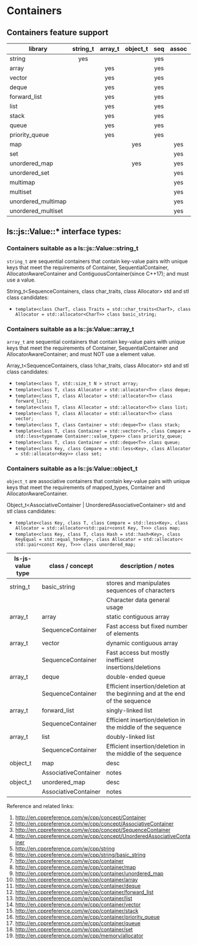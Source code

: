 
# Containers

## Containers feature support

| library      | string_t | array_t | object_t | seq | assoc | char | comp | multi |
| ------------ | :------: | :-----: | :------: | :-: | :---: | :--: | :--: | :---: |
| string       | yes      |         |          | yes |       | yes  | yes  |       |
| array        |          | yes     |          | yes |       |      | yes  |       |
| vector       |          | yes     |          | yes |       |      | yes  |       |
| deque        |          | yes     |          | yes |       |      | yes  |       |
| forward_list |          | yes     |          | yes |       |      | yes  |       |
| list         |          | yes     |          | yes |       |      | yes  |       |
| stack        |          | yes     |          | yes |       |      |      |       |
| queue        |          | yes     |          | yes |       |      |      |       |
| priority_queue|         | yes     |          | yes |       |      |      |       |
| map          |          |         | yes      |     | yes   |      | yes  |       |
| set          |          |         |          |     | yes   |      | yes  |       |
| unordered_map|          |         | yes      |     | yes   |      | yes  |       |
| unordered_set|          |         |          |     | yes   |      |      |       |
| multimap     |          |         |          |     | yes   |      |      | yes   |
| multiset     |          |         |          |     | yes   |      |      | yes   |
| unordered_multimap|     |         |          |     | yes   |      |      | yes   |
| unordered_multiset|     |         |          |     | yes   |      |      | yes   |



## ls::js::Value::* interface types:

### Containers suitable as a ls::js::Value::string_t

`string_t` are sequential containers that contain key-value pairs with unique keys that meet the requirements of  Container, SequentialContainer, AllocatorAwareContainer and ContiguousContainer(since C++17); and must use a <charT> value.

String_t&lt;SequenceContainers, class char_traits, class Allocator&gt; std and stl class candidates:

+ `template<class CharT, class Traits = std::char_traits<CharT>, class Allocator = std::allocator<CharT>> class basic_string;`

### Containers suitable as a ls::js:Value::array_t

`array_t` are sequential containers that contain key-value pairs with unique keys that meet the requirements of Container, SequentialContainer and AllocatorAwareContainer; and must NOT use a <charT> element value.

Array_t&lt;SequenceContainers, class !char_traits, class Allocator&gt; std and stl class candidates:

+ `template<class T, std::size_t N > struct array;`
+ `template<class T, class Allocator = std::allocator<T>> class deque;`
+ `template<class T, class Allocator = std::allocator<T>> class forward_list;`
+ `template<class T, class Allocator = std::allocator<T>> class list;`
+ `template<class T, class Allocator = std::allocator<T>> class vector;`
+ `template<class T, class Container = std::deque<T>> class stack;`
+ `template<class T, class Container = std::vector<T>, class Compare = std::less<typename Container::value_type>> class priority_queue;`
+ `template<class T, class Container = std::deque<T>> class queue;`
+ `template<class Key, class Compare = std::less<Key>, class Allocator = std::allocator<Key>> class set;`

### Containers suitable as a ls::js:Value::object_t

`object_t` are associative containers that contain key-value pairs with unique keys that meet the requirements of mapped_types, Container and AllocatorAwareContainer.

Object_t&lt;AssociativeContainer | UnorderedAssociativeContainer&gt; std and stl class candidates:

+ `template<class Key, class T, class Compare = std::less<Key>, class Allocator = std::allocator<std::pair<const Key, T>>> class map;`
+ `template<class Key, class T, class Hash = std::hash<Key>, class KeyEqual = std::equal_to<Key>, class Allocator = std::allocator< std::pair<const Key, T>>> class unordered_map;`


| ls-js-value type | class / concept    | description / notes            |
| ---------------- | ------------ | --------------- |
| string_t | basic_string | stores and manipulates sequences of characters |
|              |  | Character data general usage |
| array_t | array | static contiguous array |
|              | SequenceContainer | Fast access but fixed number of elements |
| array_t | vector | dynamic contiguous array |
|              | SequenceContainer | Fast access but mostly inefficient insertions/deletions |
| array_t | deque | double-ended queue |
|              | SequenceContainer | Efficient insertion/deletion at the beginning and at the end of the sequence |
| array_t | forward_list | singly-linked list |
|              | SequenceContainer | Efficient insertion/deletion in the middle of the sequence |
| array_t | list | doubly-linked list |
|              | SequenceContainer |  Efficient insertion/deletion in the middle of the sequence |
| object_t | map | desc |
|              | AssociativeContainer  | notes |
| object_t | unordered_map | desc |
|              | AssociativeContainer  | notes |



Reference and related links:

1. http://en.cppreference.com/w/cpp/concept/Container
2. http://en.cppreference.com/w/cpp/concept/AssociativeContainer
3. http://en.cppreference.com/w/cpp/concept/SequenceContainer
4. http://en.cppreference.com/w/cpp/concept/UnorderedAssociativeContainer
5. http://en.cppreference.com/w/cpp/string
6. http://en.cppreference.com/w/cpp/string/basic_string
7. http://en.cppreference.com/w/cpp/container
8. http://en.cppreference.com/w/cpp/container/map
9. http://en.cppreference.com/w/cpp/container/unordered_map
10. http://en.cppreference.com/w/cpp/container/array
11. http://en.cppreference.com/w/cpp/container/deque
12. http://en.cppreference.com/w/cpp/container/forward_list
13. http://en.cppreference.com/w/cpp/container/list
14. http://en.cppreference.com/w/cpp/container/vector
15. http://en.cppreference.com/w/cpp/container/stack
16. http://en.cppreference.com/w/cpp/container/priority_queue
17. http://en.cppreference.com/w/cpp/container/queue
18. http://en.cppreference.com/w/cpp/container/set
19. http://en.cppreference.com/w/cpp/memory/allocator


